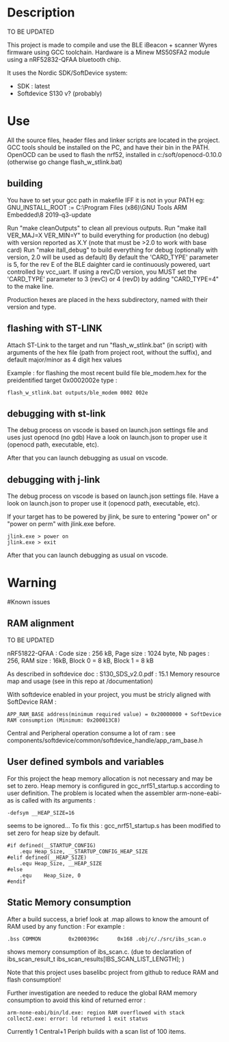 # Description

TO BE UPDATED

This project is made to compile and use the BLE iBeacon + scanner Wyres firmware using GCC toolchain.
Hardware is a Minew MS50SFA2 module using a nRF52832-QFAA bluetooth chip.

It uses the Nordic SDK/SoftDevice system:
 - SDK : latest
 - Softdevice S130 v? (probably)

# Use

All the source files, header files and linker scripts are located in the project.
GCC tools should be installed on the PC, and have their bin in the PATH.
OpenOCD can be used to flash the nrf52, installed in c:/soft/openocd-0.10.0 (otherwise go change flash_w_stlink.bat)

## building

You have to set your gcc path in makefile IFF it is not in your PATH eg:
GNU_INSTALL_ROOT := C:\Program Files (x86)\GNU Tools ARM Embedded\8 2019-q3-update 

Run "make cleanOutputs" to clean all previous outputs.
Run "make itall VER_MAJ=X VER_MIN=Y" to build everything for production (no debug) with version reported as X.Y (note that must be >2.0 to work with base card)
Run "make itall_debug" to build everything for debug (optionally with version, 2.0 will be used as default)
By default the 'CARD_TYPE' parameter is 5, for the rev E of the BLE daighter card ie continuously powered, uart controlled by vcc_uart.
If using a revC/D version, you MUST set the 'CARD_TYPE' parameter to 3 (revC) or 4 (revD) by adding "CARD_TYPE=4" to the make line.

Production hexes are placed in the hexs subdirectory, named with their version and type.

## flashing with ST-LINK

Attach ST-Link to the target and run "flash_w_stlink.bat" (in script) with arguments of the hex file (path from project root, without the suffix), and default major/minor  as 4 digit hex values

Example : for flashing the most recent build file ble_modem.hex for the preidentified target 0x0002002e type :
```
flash_w_stlink.bat outputs/ble_modem 0002 002e
```

## debugging with st-link

The debug process on vscode is based on launch.json settings file and uses just openocd (no gdb)
Have a look on launch.json to proper use it (openocd path, executable, etc).

After that you can launch debugging as usual on vscode.

## debugging with j-link

The debug process on vscode is based on launch.json settings file.
Have a look on launch.json to proper use it (openocd path, executable, etc).

If your target has to be powered by jlink, be sure to entering "power on" or "power on perm" with jlink.exe before.  

```
jlink.exe > power on
jlink.exe > exit
```

After that you can launch debugging as usual on vscode.


# Warning

#Known issues

## RAM alignment

TO BE UPDATED

nRF51822-QFAA : 	Code size : 256 kB, Page size : 1024 byte, Nb pages : 256, 
					RAM size : 16kB, Block 0 = 8 kB, Block 1 = 8 kB 

As described in softdevice doc : S130_SDS_v2.0.pdf : 15.1 Memory resource map and usage	(see in this repo at /documentation)

With softdevice enabled in your project, you must be stricly aligned with SoftDevice RAM :

```
APP_RAM_BASE address(minimum required value) = 0x20000000 + SoftDevice RAM consumption (Minimum: 0x200013C8)
```
Central and Peripheral operation consume a lot of ram : see components/softdevice/common/softdevice_handle/app_ram_base.h

## User defined symbols and variables

For this project the heap memory allocation is not necessary and may be set to zero.
Heap memory is configured in gcc_nrf51_startup.s according to user definition.
The problem is located when the assembler arm-none-eabi-as is called with its arguments : 
```
-defsym __HEAP_SIZE=16
```
seems to be ignored...
To fix this : gcc_nrf51_startup.s has been modified to set zero for heap size by default.

```
#if defined(__STARTUP_CONFIG)
    .equ Heap_Size, __STARTUP_CONFIG_HEAP_SIZE
#elif defined(__HEAP_SIZE)
    .equ Heap_Size, __HEAP_SIZE
#else
    .equ    Heap_Size, 0
#endif
```

## Static Memory consumption 

After a build success, a brief look at .map allows to know the amount of RAM used by any function :
For example : 
```
.bss COMMON         0x2000396c      0x168 .obj/c/./src/ibs_scan.o
```
shows memory consumption of ibs_scan.c. (due to declaration of ibs_scan_result_t ibs_scan_results[IBS_SCAN_LIST_LENGTH]; )

Note that this project uses baselibc project from github to reduce RAM and flash consumption!

Further investigation are needed to reduce the global RAM memory consumption to avoid this kind of returned error :
```
arm-none-eabi/bin/ld.exe: region RAM overflowed with stack collect2.exe: error: ld returned 1 exit status
```

Currently 1 Central+1 Periph builds with a scan list of 100 items.














